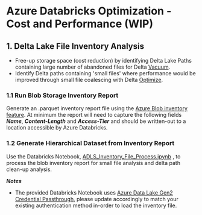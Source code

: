 # Azure Databricks Optimization - Cost and Performance (WIP)

## 1. Delta Lake File Inventory Analysis

- Free-up storage space (cost reduction) by identifying Delta Lake Paths containing large number of abandoned files for Delta [Vacuum](https://learn.microsoft.com/en-us/azure/databricks/sql/language-manual/delta-vacuum). 
- Identify Delta paths containing 'small files' where performance would be improved through small file coalescing with Delta [Optimize](https://learn.microsoft.com/en-us/azure/databricks/sql/language-manual/delta-optimize). 

### 1.1 Run Blob Storage Inventory Report

Generate an .parquet inventory report file using the [Azure Blob inventory feature](https://learn.microsoft.com/en-us/azure/storage/blobs/blob-inventory). At minimum the report will need to capture the following fields  ***Name***, ***Content-Length*** and ***Access-Tier*** and should be written-out to a location accessible by Azure Databricks.

### 1.2 Generate Hierarchical Dataset from Inventory Report

Use the Databricks Notebook, [ADLS_Inventory_File_Process.ipynb](Databricks/ADLS_Inventory_File_Process.ipynb) , to process the blob inventory report for small file analysis and delta path clean-up analysis. 

***Notes***
- The provided Databricks Notebook uses [Azure Data Lake Gen2 Credential Passthrough](https://learn.microsoft.com/en-us/azure/databricks/data-governance/credential-passthrough/adls-passthrough#--azure-data-lake-storage-gen2), please update accordingly to match your existing authentication method in-order to load the inventory file. 